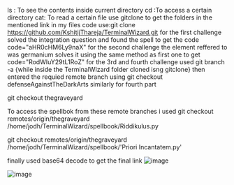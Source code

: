 ls : To see the contents inside current directory
cd :To access a certain directory
cat: To read a certain file
use gitclone to get the folders in the mentioned link in my files
code use:git clone https://github.com/KshitijThareja/TerminalWizard.git
for the first challenge solved the integration question and found the spell to get the code
code="aHR0cHM6Ly9naX"
for the second challenge the element reffered to was germanium solves it using the same method as first one to get
code="RodWIuY29tL1RoZ"
for the 3rd and fourth challenge 
used git branch -a {while inside the TerminalWIzard folder cloned isng gitclone}
then entered the requied remote branch using 
git checkout defenseAgainstTheDarkArts
similarly for fourth part

git checkout thegraveyard

To access the spellbok from these remote branches i used 
git checkout remotes/origin/thegraveyard /home/jodh/TerminalWizard/spellbook/Riddikulus.py

git checkout remotes/origin/thegraveyard /home/jodh/TerminalWizard/spellbook/'Priori Incantatem.py'

finally used base64 decode to get the final link
![image](https://github.com/JODHIL/amfoss-tasks/assets/143682087/6ae1af7a-2764-40cf-a567-1e5514c7217e)


![image](https://github.com/JODHIL/amfoss-tasks/assets/143682087/48a83e65-8eff-4941-a291-e2be04d5dbcc)
